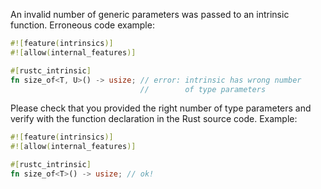 An invalid number of generic parameters was passed to an intrinsic function.
Erroneous code example:
```rust
#![feature(intrinsics)]
#![allow(internal_features)]

#[rustc_intrinsic]
fn size_of<T, U>() -> usize; // error: intrinsic has wrong number
                             //        of type parameters
```
Please check that you provided the right number of type parameters
and verify with the function declaration in the Rust source code.
Example:
```rust
#![feature(intrinsics)]
#![allow(internal_features)]

#[rustc_intrinsic]
fn size_of<T>() -> usize; // ok!
```
